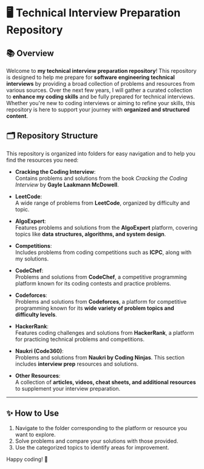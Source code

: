 # 🖥️ Technical Interview Preparation Repository

## 📚 Overview

Welcome to **my technical interview preparation repository**! This repository is designed to help me prepare for **software engineering technical interviews** by providing a broad collection of problems and resources from various sources. Over the next few years, I will gather a curated collection to **enhance my coding skills** and be fully prepared for technical interviews. Whether you're new to coding interviews or aiming to refine your skills, this repository is here to support your journey with **organized and structured content**.

## 🗂️ Repository Structure

This repository is organized into folders for easy navigation and to help you find the resources you need:

- **Cracking the Coding Interview**:  
  Contains problems and solutions from the book _Cracking the Coding Interview_ by **Gayle Laakmann McDowell**.
  
- **LeetCode**:  
  A wide range of problems from **LeetCode**, organized by difficulty and topic.
  
- **AlgoExpert**:  
  Features problems and solutions from the **AlgoExpert** platform, covering topics like **data structures, algorithms, and system design**.
  
- **Competitions**:  
  Includes problems from coding competitions such as **ICPC**, along with my solutions.
  
- **CodeChef**:  
  Problems and solutions from **CodeChef**, a competitive programming platform known for its coding contests and practice problems.

- **Codeforces**:  
  Problems and solutions from **Codeforces**, a platform for competitive programming known for its **wide variety of problem topics and difficulty levels**.

- **HackerRank**:  
  Features coding challenges and solutions from **HackerRank**, a platform for practicing technical problems and competitions.
  
- **Naukri (Code360)**:  
  Problems and solutions from **Naukri by Coding Ninjas**. This section includes **interview prep** resources and solutions.

- **Other Resources**:  
  A collection of **articles, videos, cheat sheets, and additional resources** to supplement your interview preparation.

---

## ✨ How to Use
1. Navigate to the folder corresponding to the platform or resource you want to explore.
2. Solve problems and compare your solutions with those provided.
3. Use the categorized topics to identify areas for improvement.

Happy coding! 🚀
